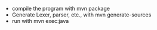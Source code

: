 * compile the program with mvn package
* Generate Lexer, parser, etc., with mvn generate-sources
* run with mvn exec:java
